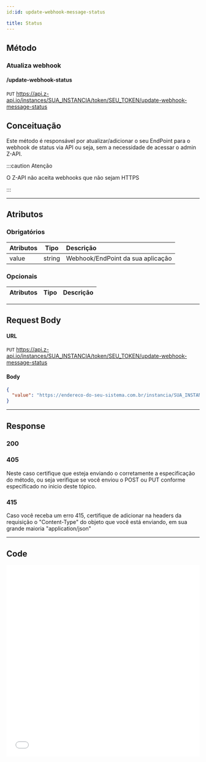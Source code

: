 ```yaml
---
id:id: update-webhook-message-status

title: Status
---
```


## Método

### Atualiza webhook

#### /update-webhook-status

`PUT` https://api.z-api.io/instances/SUA_INSTANCIA/token/SEU_TOKEN/update-webhook-message-status

## Conceituação

Este método é responsável por atualizar/adicionar o seu EndPoint para o webhook de status via API ou seja, sem a necessidade de acessar o admin Z-API.

:::caution Atenção

O Z-API não aceita webhooks que não sejam HTTPS

:::

---

## Atributos

### Obrigatórios

| Atributos |  Tipo  | Descrição                         |
| :-------- | :----: | :-------------------------------- |
| value     | string | Webhook/EndPoint da sua aplicação |

### Opcionais

| Atributos | Tipo | Descrição |
| :-------- | :--: | :-------- |

---

## Request Body

#### URL

`PUT` https://api.z-api.io/instances/SUA_INSTANCIA/token/SEU_TOKEN/update-webhook-message-status

#### Body

```json
{
  "value": "https://endereco-do-seu-sistema.com.br/instancia/SUA_INSTANCIA/status"
}
```

---

## Response

### 200

### 405

Neste caso certifique que esteja enviando o corretamente a especificação do método, ou seja verifique se você enviou o POST ou PUT conforme especificado no inicio deste tópico.

### 415

Caso você receba um erro 415, certifique de adicionar na headers da requisição o "Content-Type" do objeto que você está enviando, em sua grande maioria "application/json"

---

## Code

<iframe src="//api.apiembed.com/?source=https://raw.githubusercontent.com/Z-API/z-api-docs/main/json-examples/update-webhook-message-status.json&targets=all" frameborder="0" scrolling="no" width="100%" height="500px" seamless></iframe>
